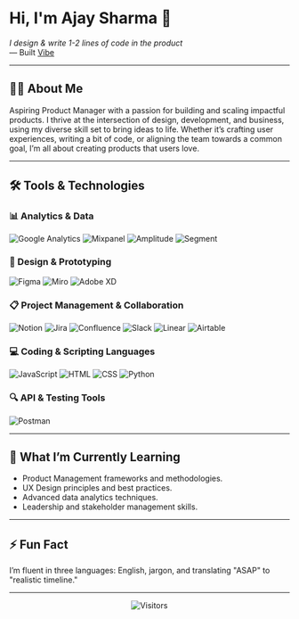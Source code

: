 # Hi, I'm Ajay Sharma 👋

_I design & write 1-2 lines of code in the product_  
— Built [Vibe](https://getvibe.in/)

---

## 🧑‍💻 About Me

Aspiring Product Manager with a passion for building and scaling impactful products. I thrive at the intersection of design, development, and business, using my diverse skill set to bring ideas to life. Whether it’s crafting user experiences, writing a bit of code, or aligning the team towards a common goal, I’m all about creating products that users love.

---

## 🛠️ Tools & Technologies

### 📊 Analytics & Data

<p align="left">
  <img src="https://img.shields.io/badge/Google%20Analytics-%23E37400.svg?style=for-the-badge&logo=google%20analytics&logoColor=white" alt="Google Analytics"/>
  <img src="https://img.shields.io/badge/Mixpanel-%234B4BFF.svg?style=for-the-badge&logo=mixpanel&logoColor=white" alt="Mixpanel"/>
  <img src="https://img.shields.io/badge/Amplitude-%237C45C5.svg?style=for-the-badge&logo=amplitude&logoColor=white" alt="Amplitude"/>
  <img src="https://img.shields.io/badge/Segment-%230061FF.svg?style=for-the-badge&logo=segment&logoColor=white" alt="Segment"/>
</p>

### 🎨 Design & Prototyping

<p align="left">
  <img src="https://img.shields.io/badge/Figma-%23F24E1E.svg?style=for-the-badge&logo=figma&logoColor=white" alt="Figma"/>
  <img src="https://img.shields.io/badge/Miro-%23000000.svg?style=for-the-badge&logo=miro&logoColor=white" alt="Miro"/>
  <img src="https://img.shields.io/badge/Adobe%20XD-%23FF61F6.svg?style=for-the-badge&logo=adobexd&logoColor=white" alt="Adobe XD"/>
</p>

### 📋 Project Management & Collaboration

<p align="left">
  <img src="https://img.shields.io/badge/Notion-%23000000.svg?style=for-the-badge&logo=notion&logoColor=white" alt="Notion"/>
  <img src="https://img.shields.io/badge/Jira-%230052CC.svg?style=for-the-badge&logo=jira&logoColor=white" alt="Jira"/>
  <img src="https://img.shields.io/badge/Confluence-%23266CD3.svg?style=for-the-badge&logo=confluence&logoColor=white" alt="Confluence"/>
  <img src="https://img.shields.io/badge/Slack-%234A154B.svg?style=for-the-badge&logo=slack&logoColor=white" alt="Slack"/>
  <img src="https://img.shields.io/badge/Linear-%237B37FB.svg?style=for-the-badge&logo=linear&logoColor=white" alt="Linear"/>
  <img src="https://img.shields.io/badge/Airtable-%23E97627.svg?style=for-the-badge&logo=airtable&logoColor=white" alt="Airtable"/>
</p>

### 💻 Coding & Scripting Languages

<p align="left">
  <img src="https://img.shields.io/badge/JavaScript-%23F7DF1E.svg?style=for-the-badge&logo=javascript&logoColor=black" alt="JavaScript"/>
  <img src="https://img.shields.io/badge/HTML-%23E34F26.svg?style=for-the-badge&logo=html5&logoColor=white" alt="HTML"/>
  <img src="https://img.shields.io/badge/CSS-%231572B6.svg?style=for-the-badge&logo=css3&logoColor=white" alt="CSS"/>
  <img src="https://img.shields.io/badge/Python-%233776AB.svg?style=for-the-badge&logo=python&logoColor=white" alt="Python"/>
</p>

### 🔍 API & Testing Tools

<p align="left">
  <img src="https://img.shields.io/badge/Postman-%23FF6C37.svg?style=for-the-badge&logo=postman&logoColor=white" alt="Postman"/>
</p>

---

## 🌱 What I’m Currently Learning

- Product Management frameworks and methodologies.
- UX Design principles and best practices.
- Advanced data analytics techniques.
- Leadership and stakeholder management skills.

---

## ⚡ Fun Fact

I’m fluent in three languages: English, jargon, and translating "ASAP" to "realistic timeline."

---

<p align="center">
  <img src="https://visitor-badge.laobi.icu/badge?page_id=fixing-x.fixing-x" alt="Visitors">
</p>
